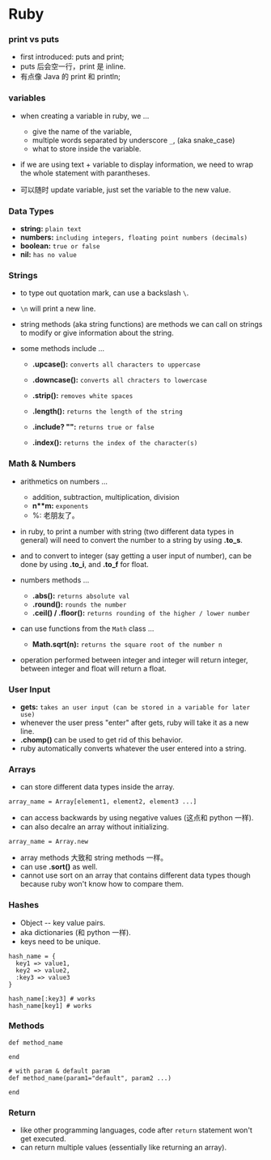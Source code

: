 # Ruby

### print vs puts

- first introduced: puts and print;
- puts 后会空一行，print 是 inline.
- 有点像 Java 的 print 和 println;

### variables

- when creating a variable in ruby, we ...

  - give the name of the variable,
  - multiple words separated by underscore `_`, (aka snake_case)
  - what to store inside the variable.

- if we are using text + variable to display information, we need to wrap the whole statement with parantheses.
- 可以随时 update variable, just set the variable to the new value.

### Data Types

- **string:** `plain text`
- **numbers:** `including integers, floating point numbers (decimals)`
- **boolean:** `true or false`
- **nil:** `has no value`

### Strings

- to type out quotation mark, can use a backslash `\`.
- `\n` will print a new line.
- string methods (aka string functions) are methods we can call on strings to modify or give information about the string.

- some methods include ...

  - **.upcase():** `converts all characters to uppercase`
  - **.downcase():** `converts all chracters to lowercase`
  - **.strip():** `removes white spaces`

  - **.length():** `returns the length of the string`
  - **.include? "":** `returns true or false`
  - **.index():** `returns the index of the character(s)`

### Math & Numbers

- arithmetics on numbers ...

  - addition, subtraction, multiplication, division
  - **n\*\*m:** `exponents`
  - %: 老朋友了。

- in ruby, to print a number with string (two different data types in general) will need to convert the number to a string by using **.to_s**.
- and to convert to integer (say getting a user input of number), can be done by using **.to_i**, and **.to_f** for float.

- numbers methods ...

  - **.abs():** `returns absolute val`
  - **.round():** `rounds the number`
  - **.ceil() / .floor():** `returns rounding of the higher / lower number`

- can use functions from the `Math` class ...

  - **Math.sqrt(n):** `returns the square root of the number n`

- operation performed between integer and integer will return integer, between integer and float will return a float.

### User Input

- **gets:** `takes an user input (can be stored in a variable for later use)`
- whenever the user press "enter" after gets, ruby will take it as a new line.
- **.chomp()** can be used to get rid of this behavior.
- ruby automatically converts whatever the user entered into a string.

### Arrays

- can store different data types inside the array.

```
array_name = Array[element1, element2, element3 ...]
```

- can access backwards by using negative values (这点和 python 一样).
- can also decalre an array without initializing.

```
array_name = Array.new
```

- array methods 大致和 string methods 一样。
- can use **.sort()** as well.
- cannot use sort on an array that contains different data types though because ruby won't know how to compare them.

### Hashes

- Object -- key value pairs.
- aka dictionaries (和 python 一样).
- keys need to be unique.

```
hash_name = {
  key1 => value1,
  key2 => value2,
  :key3 => value3
}

hash_name[:key3] # works
hash_name[key1] # works
```

### Methods

```
def method_name

end

# with param & default param
def method_name(param1="default", param2 ...)

end
```

### Return

- like other programming languages, code after `return` statement won't get executed.
- can return multiple values (essentially like returning an array).
